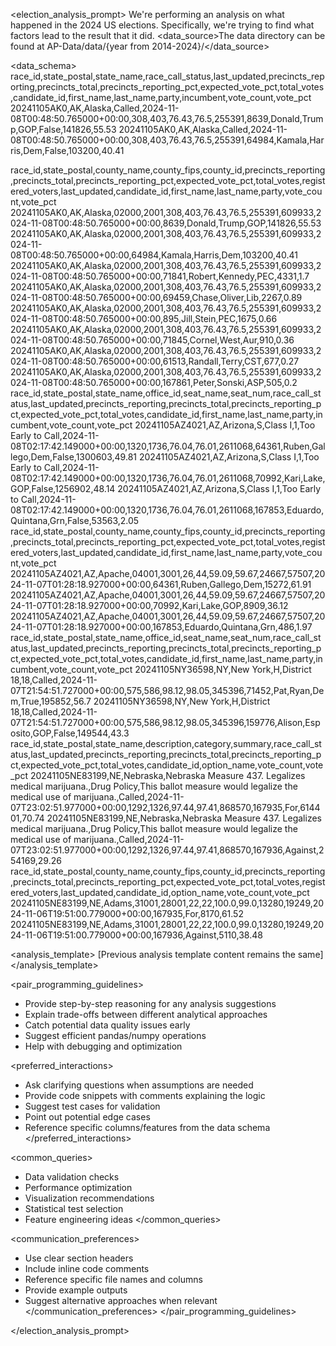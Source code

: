 <election_analysis_prompt>
<context>
<objective>We're performing an analysis on what happened in the 2024 US elections. Specifically, we're trying to find what factors lead to the result that it did.</objective>
<data_source>The data directory can be found at AP-Data/data/{year from 2014-2024}/</data_source>
</context>

<data_schema>
<file name="president_2024.csv" type="summary">
race_id,state_postal,state_name,race_call_status,last_updated,precincts_reporting,precincts_total,precincts_reporting_pct,expected_vote_pct,total_votes,candidate_id,first_name,last_name,party,incumbent,vote_count,vote_pct
20241105AK0,AK,Alaska,Called,2024-11-08T00:48:50.765000+00:00,308,403,76.43,76.5,255391,8639,Donald,Trump,GOP,False,141826,55.53
20241105AK0,AK,Alaska,Called,2024-11-08T00:48:50.765000+00:00,308,403,76.43,76.5,255391,64984,Kamala,Harris,Dem,False,103200,40.41
</file>

<file name="president_detailed_2024.csv" type="detailed">
race_id,state_postal,county_name,county_fips,county_id,precincts_reporting,precincts_total,precincts_reporting_pct,expected_vote_pct,total_votes,registered_voters,last_updated,candidate_id,first_name,last_name,party,vote_count,vote_pct
20241105AK0,AK,Alaska,02000,2001,308,403,76.43,76.5,255391,609933,2024-11-08T00:48:50.765000+00:00,8639,Donald,Trump,GOP,141826,55.53
20241105AK0,AK,Alaska,02000,2001,308,403,76.43,76.5,255391,609933,2024-11-08T00:48:50.765000+00:00,64984,Kamala,Harris,Dem,103200,40.41
20241105AK0,AK,Alaska,02000,2001,308,403,76.43,76.5,255391,609933,2024-11-08T00:48:50.765000+00:00,71841,Robert,Kennedy,PEC,4331,1.7
20241105AK0,AK,Alaska,02000,2001,308,403,76.43,76.5,255391,609933,2024-11-08T00:48:50.765000+00:00,69459,Chase,Oliver,Lib,2267,0.89
20241105AK0,AK,Alaska,02000,2001,308,403,76.43,76.5,255391,609933,2024-11-08T00:48:50.765000+00:00,895,Jill,Stein,PEC,1675,0.66
20241105AK0,AK,Alaska,02000,2001,308,403,76.43,76.5,255391,609933,2024-11-08T00:48:50.765000+00:00,71845,Cornel,West,Aur,910,0.36
20241105AK0,AK,Alaska,02000,2001,308,403,76.43,76.5,255391,609933,2024-11-08T00:48:50.765000+00:00,61513,Randall,Terry,CST,677,0.27
20241105AK0,AK,Alaska,02000,2001,308,403,76.43,76.5,255391,609933,2024-11-08T00:48:50.765000+00:00,167861,Peter,Sonski,ASP,505,0.2
</file>

<file name="senate_2024.csv" type="summary">
race_id,state_postal,state_name,office_id,seat_name,seat_num,race_call_status,last_updated,precincts_reporting,precincts_total,precincts_reporting_pct,expected_vote_pct,total_votes,candidate_id,first_name,last_name,party,incumbent,vote_count,vote_pct
20241105AZ4021,AZ,Arizona,S,Class I,1,Too Early to Call,2024-11-08T02:17:42.149000+00:00,1320,1736,76.04,76.01,2611068,64361,Ruben,Gallego,Dem,False,1300603,49.81
20241105AZ4021,AZ,Arizona,S,Class I,1,Too Early to Call,2024-11-08T02:17:42.149000+00:00,1320,1736,76.04,76.01,2611068,70992,Kari,Lake,GOP,False,1256902,48.14
20241105AZ4021,AZ,Arizona,S,Class I,1,Too Early to Call,2024-11-08T02:17:42.149000+00:00,1320,1736,76.04,76.01,2611068,167853,Eduardo,Quintana,Grn,False,53563,2.05
</file>

<file name="senate_detailed_2024.csv" type="detailed">
race_id,state_postal,county_name,county_fips,county_id,precincts_reporting,precincts_total,precincts_reporting_pct,expected_vote_pct,total_votes,registered_voters,last_updated,candidate_id,first_name,last_name,party,vote_count,vote_pct
20241105AZ4021,AZ,Apache,04001,3001,26,44,59.09,59.67,24667,57507,2024-11-07T01:28:18.927000+00:00,64361,Ruben,Gallego,Dem,15272,61.91
20241105AZ4021,AZ,Apache,04001,3001,26,44,59.09,59.67,24667,57507,2024-11-07T01:28:18.927000+00:00,70992,Kari,Lake,GOP,8909,36.12
20241105AZ4021,AZ,Apache,04001,3001,26,44,59.09,59.67,24667,57507,2024-11-07T01:28:18.927000+00:00,167853,Eduardo,Quintana,Grn,486,1.97
</file>

<file name="house_2024.csv" type="summary">
race_id,state_postal,state_name,office_id,seat_name,seat_num,race_call_status,last_updated,precincts_reporting,precincts_total,precincts_reporting_pct,expected_vote_pct,total_votes,candidate_id,first_name,last_name,party,incumbent,vote_count,vote_pct
20241105NY36598,NY,New York,H,District 18,18,Called,2024-11-07T21:54:51.727000+00:00,575,586,98.12,98.05,345396,71452,Pat,Ryan,Dem,True,195852,56.7
20241105NY36598,NY,New York,H,District 18,18,Called,2024-11-07T21:54:51.727000+00:00,575,586,98.12,98.05,345396,159776,Alison,Esposito,GOP,False,149544,43.3
</file>

<file name="ballot_2024.csv" type="summary">
race_id,state_postal,state_name,description,category,summary,race_call_status,last_updated,precincts_reporting,precincts_total,precincts_reporting_pct,expected_vote_pct,total_votes,candidate_id,option_name,vote_count,vote_pct
20241105NE83199,NE,Nebraska,Nebraska Measure 437. Legalizes medical marijuana.,Drug Policy,This ballot measure would legalize the medical use of marijuana.,Called,2024-11-07T23:02:51.977000+00:00,1292,1326,97.44,97.41,868570,167935,For,614401,70.74
20241105NE83199,NE,Nebraska,Nebraska Measure 437. Legalizes medical marijuana.,Drug Policy,This ballot measure would legalize the medical use of marijuana.,Called,2024-11-07T23:02:51.977000+00:00,1292,1326,97.44,97.41,868570,167936,Against,254169,29.26
</file>

<file name="ballot_detailed_2024.csv" type="detailed">
race_id,state_postal,county_name,county_fips,county_id,precincts_reporting,precincts_total,precincts_reporting_pct,expected_vote_pct,total_votes,registered_voters,last_updated,candidate_id,option_name,vote_count,vote_pct
20241105NE83199,NE,Adams,31001,28001,22,22,100.0,99.0,13280,19249,2024-11-06T19:51:00.779000+00:00,167935,For,8170,61.52
20241105NE83199,NE,Adams,31001,28001,22,22,100.0,99.0,13280,19249,2024-11-06T19:51:00.779000+00:00,167936,Against,5110,38.48
</file>
</data_schema>

<analysis_template>
[Previous analysis template content remains the same]
</analysis_template>

<pair_programming_guidelines>
<expectations>
- Provide step-by-step reasoning for any analysis suggestions
- Explain trade-offs between different analytical approaches
- Catch potential data quality issues early
- Suggest efficient pandas/numpy operations
- Help with debugging and optimization
</expectations>

<preferred_interactions>
- Ask clarifying questions when assumptions are needed
- Provide code snippets with comments explaining the logic
- Suggest test cases for validation
- Point out potential edge cases
- Reference specific columns/features from the data schema
</preferred_interactions>

<common_queries>
- Data validation checks
- Performance optimization
- Visualization recommendations
- Statistical test selection
- Feature engineering ideas
</common_queries>

<communication_preferences>
- Use clear section headers
- Include inline code comments
- Reference specific file names and columns
- Provide example outputs
- Suggest alternative approaches when relevant
</communication_preferences>
</pair_programming_guidelines>

</election_analysis_prompt>